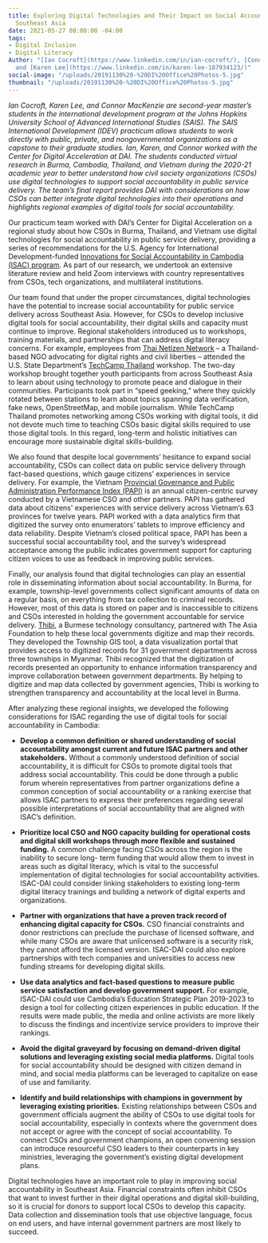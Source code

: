 ```yaml
---
title: Exploring Digital Technologies and Their Impact on Social Accountability in
  Southeast Asia
date: 2021-05-27 08:00:00 -04:00
tags:
- Digital Inclusion
- Digital Literacy
Author: "[Ian Cocroft](https://www.linkedin.com/in/ian-cocroft/), [Connor Mackenzie](https://www.linkedin.com/in/connor-mackenzie/)
  and [Karen Lee](https://www.linkedin.com/in/karen-lee-187934123/)"
social-image: "/uploads/20191130%20-%20DI%20Office%20Photos-5.jpg"
thumbnail: "/uploads/20191130%20-%20DI%20Office%20Photos-5.jpg"
---
```


*Ian Cocroft, Karen Lee, and Connor MacKenzie are second-year master’s students in the international development program at the Johns Hopkins University School of Advanced International Studies (SAIS). The SAIS International Development (IDEV) practicum allows students to work directly with public, private, and nongovernmental organizations as a capstone to their graduate studies. Ian, Karen, and Connor worked with the Center for Digital Acceleration at DAI. The students conducted virtual research in Burma, Cambodia, Thailand, and Vietnam during the 2020-21 academic year to better understand how civil society organizations (CSOs) use digital technologies to support social accountability in public service delivery. The team’s final report provides DAI with considerations on how CSOs can better integrate digital technologies into their operations and highlights regional examples of digital tools for social accountability.*

Our practicum team worked with DAI’s Center for Digital Acceleration on a regional study about how CSOs in Burma, Thailand, and Vietnam use digital technologies for social accountability in public service delivery, providing a series of recommendations for the U.S. Agency for International Development-funded [Innovations for Social Accountability in Cambodia (ISAC) program](https://www.fhi360.org/projects/innovations-social-accountability-cambodia-isac). As part of our research, we undertook an extensive literature review and held Zoom interviews with country representatives from CSOs, tech organizations, and multilateral institutions.

<!--more-->

Our team found that under the proper circumstances, digital technologies have the potential to increase social accountability for public service delivery across Southeast Asia. However, for CSOs to develop inclusive digital tools for social accountability, their digital skills and capacity must continue to improve. Regional stakeholders introduced us to workshops, training materials, and partnerships that can address digital literacy concerns. For example, employees from [Thai Netizen Network](https://thainetizen.org/) – a Thailand-based NGO advocating for digital rights and civil liberties – attended the U.S. State Department’s [TechCamp Thailand](https://techcamp.america.gov/techcamps/techcamp-thailand/) workshop. The two-day workshop brought together youth participants from across Southeast Asia to learn about using technology to promote peace and dialogue in their communities. Participants took part in “speed geeking,” where they quickly rotated between stations to learn about topics spanning data verification, fake news, OpenStreetMap, and mobile journalism. While TechCamp Thailand promotes networking among CSOs working with digital tools, it did not devote much time to teaching CSOs basic digital skills required to use those digital tools. In this regard, long-term and holistic initiatives can encourage more sustainable digital skills-building.

We also found that despite local governments’ hesitance to expand social accountability, CSOs can collect data on public service delivery through fact-based questions, which gauge citizens’ experiences in service delivery. For example, the Vietnam [Provincial Governance and Public Administration Performance Index (PAPI)](https://papi.org.vn/eng/) is an annual citizen-centric survey conducted by a Vietnamese CSO and other partners. PAPI has gathered data about citizens' experiences with service delivery across Vietnam’s 63 provinces for twelve years. PAPI worked with a data analytics firm that digitized the survey onto enumerators’ tablets to improve efficiency and data reliability. Despite Vietnam’s closed political space, PAPI has been a successful social accountability tool, and the survey’s widespread acceptance among the public indicates government support for capturing citizen voices to use as feedback in improving public services.

Finally, our analysis found that digital technologies can play an essential role in disseminating information about social accountability. In Burma, for example, township-level governments collect significant amounts of data on a regular basis, on everything from tax collection to criminal records. However, most of this data is stored on paper and is inaccessible to citizens and CSOs interested in holding the government accountable for service delivery. [Thibi](https://thibi.co/), a Burmese technology consultancy, partnered with The Asia Foundation to help these local governments digitize and map their records. They developed the Township GIS tool, a data visualization portal that provides access to digitized records for 31 government departments across three townships in Myanmar. Thibi recognized that the digitization of records presented an opportunity to enhance information transparency and improve collaboration between government departments. By helping to digitize and map data collected by government agencies, Thibi is working to strengthen transparency and accountability at the local level in Burma.

After analyzing these regional insights, we developed the following considerations for ISAC regarding the use of digital tools for social accountability in Cambodia:

* **Develop a common definition or shared understanding of social accountability amongst current and future ISAC partners and other stakeholders.** Without a commonly understood definition of social accountability, it is difficult for CSOs to promote digital tools that address social accountability. This could be done through a public forum wherein representatives from partner organizations define a common conception of social accountability or a ranking exercise that allows ISAC partners to express their preferences regarding several possible interpretations of social accountability that are aligned with ISAC’s definition.


* **Prioritize local CSO and NGO capacity building for operational costs and digital skill workshops through more flexible and sustained funding.** A common challenge facing CSOs across the region is the inability to secure long- term funding that would allow them to invest in areas such as digital literacy, which is vital to the successful implementation of digital technologies for social accountability activities. ISAC-DAI could consider linking stakeholders to existing long-term digital literacy trainings and building a network of digital experts and organizations.


* **Partner with organizations that have a proven track record of enhancing digital capacity for CSOs.** CSO financial constraints and donor restrictions can preclude the purchase of licensed software, and while many CSOs are aware that unlicensed software is a security risk, they cannot afford the licensed version. ISAC-DAI could also explore partnerships with tech companies and universities to access new funding streams for developing digital skills.


* **Use data analytics and fact-based questions to measure public service satisfaction and develop government support.** For example, ISAC-DAI could use Cambodia’s Education Strategic Plan 2019-2023 to design a tool for collecting citizen experiences in public education. If the results were made public, the media and online activists are more likely to discuss the findings and incentivize service providers to improve their rankings.


* **Avoid the digital graveyard by focusing on demand-driven digital solutions and leveraging existing social media platforms.** Digital tools for social accountability should be designed with citizen demand in mind, and social media platforms can be leveraged to capitalize on ease of use and familiarity.


* **Identify and build relationships with champions in government by leveraging existing priorities.** Existing relationships between CSOs and government officials augment the ability of CSOs to use digital tools for social accountability, especially in contexts where the government does not accept or agree with the concept of social accountability. To connect CSOs and government champions, an open convening session can introduce resourceful CSO leaders to their counterparts in key ministries, leveraging the government’s existing digital development plans.

Digital technologies have an important role to play in improving social accountability in Southeast Asia. Financial constraints often inhibit CSOs that want to invest further in their digital operations and digital skill-building, so it is crucial for donors to support local CSOs to develop this capacity. Data collection and dissemination tools that use objective language, focus on end users, and have internal government partners are most likely to succeed.